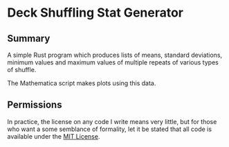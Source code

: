 Deck Shuffling Stat Generator
=============================


Summary
-------

A simple Rust program which produces lists of means, standard deviations, minimum values and maximum values of multiple repeats of various types of shuffle.

The Mathematica script makes plots using this data.


Permissions
-----------

In practice, the license on any code I write means very little, but for those who want a some semblance of formality, let it be stated that all code is available under the [MIT License](https://github.com/tomdodd4598/Shuffle-Stats/blob/main/LICENSE.md).